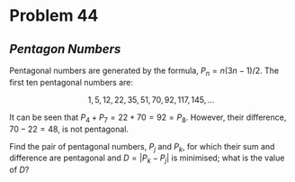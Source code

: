 # Problem 44
## _Pentagon Numbers_



Pentagonal numbers are generated by the formula, $P_n = n(3n - 1)/2$. The first ten pentagonal numbers are:

$$1, 5, 12, 22, 35, 51, 70, 92, 117, 145, \dots$$

It can be seen that $P_4 + P_7 = 22 + 70 = 92 = P_8$. However, their difference, $70 - 22 = 48$, is not pentagonal.

Find the pair of pentagonal numbers, $P_j$ and $P_k$, for which their sum and difference are pentagonal and $D = |P_k - P_j|$ is minimised; what is the value of $D$?
